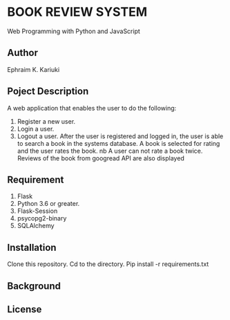 # BOOK REVIEW SYSTEM

Web Programming with Python and JavaScript

## Author

Ephraim K. Kariuki

## Poject Description

A web application that enables the user to do the following:
1. Register a new user.
2. Login a user.
3. Logout a user.
After the user is registered and logged in, the user is able to search a book in the systems database.
A book is selected for rating and the user rates the book.
nb A user can not rate a book twice.
Reviews of the book from googread API are also displayed

## Requirement

1. Flask
2. Python 3.6 or greater.
3. Flask-Session
4. psycopg2-binary
5. SQLAlchemy



## Installation

Clone this repository.
Cd to the directory.
Pip install -r requirements.txt

## Background



## License
